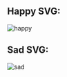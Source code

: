 ## Happy SVG:
![happy](https://github.com/eshaasg/Foundry-NFT/assets/140632564/c9f73b8c-da8c-41e6-b60c-16b81f8804ea)

## Sad SVG:

![sad](https://github.com/eshaasg/Foundry-NFT/assets/140632564/b53d1e46-c67d-4239-afda-0f18005bae0b)


